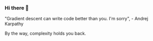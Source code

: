 ### Hi there 👋

"Gradient descent can write code better than you. I'm sorry", - Andrej Karpathy

By the way, complexity holds you back.